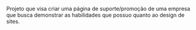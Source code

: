 Projeto que visa criar uma página de suporte/promoção de uma empresa que busca demonstrar as habilidades que possuo quanto ao design de sites.
